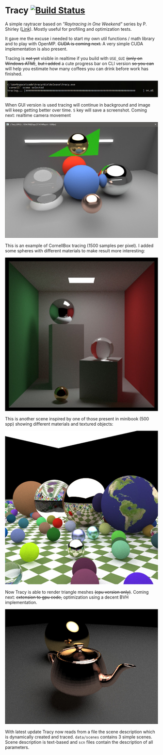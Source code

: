 # Tracy [![Build Status](https://travis-ci.org/carcass82/tracy.svg?branch=master)](https://travis-ci.org/carcass82/tracy)


A simple raytracer based on *"Raytracing in One Weekend"* series by P. Shirley ([Link](https://www.amazon.com/dp/B01B5AODD8)).
Mostly useful for profiling and optimization tests.

It gave me the excuse i needed to start my own util functions / math library and to play with OpenMP. ~~CUDA is coming next.~~ A very simple CUDA implementation is also present.


Tracing is ~~not yet~~ visible in realtime if you build with ``USE_GUI`` ~~(only on Windows ATM)~~, ~~but i added~~ a cute progress bar on CLI version ~~so you can~~ will help you estimate how many coffees you can drink before work has finished.

![tracing](doc/cmd.jpg)


When GUI version is used tracing will continue in background and image will keep getting better over time. ``S`` key will save a screenshot. Coming next: realtime camera movement

![proggui](doc/gui.jpg)

This is an example of CornellBox tracing (1500 samples per pixel). I added some spheres with different
materials to make result more interesting:

![cornell](doc/output.jpg)


This is another scene inspired by one of those present in minibook (500 spp) showing different materials and textured objects:

![random](doc/output2.jpg)


Now Tracy is able to render triangle meshes ~~(cpu version only)~~. Coming next: ~~extension to gpu code,~~ optimization using a decent BVH implementation.

![triangles](doc/output3.jpg)

With latest update Tracy now reads from a file the scene description which is dynamically created and traced. ``data/scenes`` contains 3 simple scenes. Scene description is text-based and ``scn`` files contain the description of all parameters.
